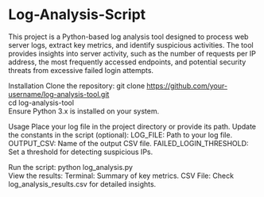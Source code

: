 # Log-Analysis-Script
This project is a Python-based log analysis tool designed to process web server logs, extract key metrics, and identify suspicious activities. The tool provides insights into server activity, such as the number of requests per IP address, the most frequently accessed endpoints, and potential security threats from excessive failed login attempts.

Installation
Clone the repository:
git clone https://github.com/your-username/log-analysis-tool.git                                                                  
cd log-analysis-tool                                                                                                              
Ensure Python 3.x is installed on your system.

Usage
Place your log file in the project directory or provide its path.
Update the constants in the script (optional):
LOG_FILE: Path to your log file.
OUTPUT_CSV: Name of the output CSV file.
FAILED_LOGIN_THRESHOLD: Set a threshold for detecting suspicious IPs.

Run the script:
python log_analysis.py      
View the results:
Terminal: Summary of key metrics.
CSV File: Check log_analysis_results.csv for detailed insights.
